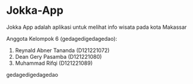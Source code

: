 # Jokka-App

Jokka App adalah aplikasi untuk melihat info wisata pada kota Makassar


Anggota Kelompok 6 (gedagedigedagedao):
1. Reynald Abner Tananda (D121221072)
2. Dean Gery Pasamba (D121221080)
3. Muhammad Rifqi (D121221089)

gedagedigedagedao
